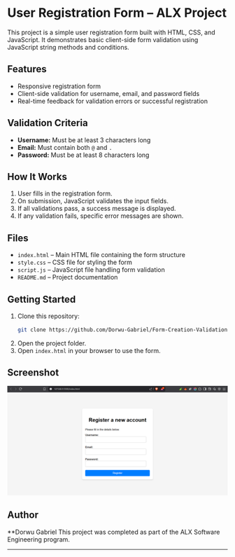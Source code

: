 # User Registration Form – ALX Project

This project is a simple user registration form built with HTML, CSS, and JavaScript. It demonstrates basic client-side form validation using JavaScript string methods and conditions.

## Features

- Responsive registration form
- Client-side validation for username, email, and password fields
- Real-time feedback for validation errors or successful registration

## Validation Criteria

- **Username:** Must be at least 3 characters long
- **Email:** Must contain both `@` and `.`
- **Password:** Must be at least 8 characters long

## How It Works

1. User fills in the registration form.
2. On submission, JavaScript validates the input fields.
3. If all validations pass, a success message is displayed.
4. If any validation fails, specific error messages are shown.

## Files

- `index.html` – Main HTML file containing the form structure
- `style.css` – CSS file for styling the form
- `script.js` – JavaScript file handling form validation
- `README.md` – Project documentation

## Getting Started

1. Clone this repository:
    ```sh
    git clone https://github.com/Dorwu-Gabriel/Form-Creation-Validation
    ```
2. Open the project folder.
3. Open `index.html` in your browser to use the form.

## Screenshot


![Screenshot of User Registration Form](https://github.com/Dorwu-Gabriel/Form-Creation-Validation/blob/main/Form-Design.png)


## Author
**Dorwu Gabriel
This project was completed as part of the ALX Software Engineering program.

---
